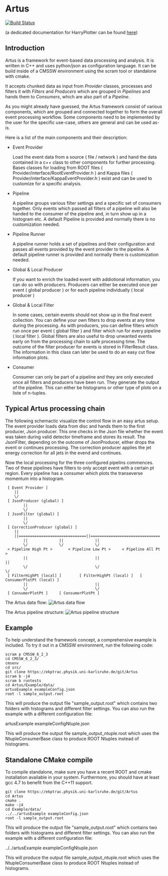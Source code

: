 Artus	
=====
[![Build Status](https://travis-ci.org/artus-analysis/Artus.svg)](https://travis-ci.org/artus-analysis/Artus)
	
(a dedicated documentation for HarryPlotter can be found [here](https://github.com/artus-analysis/Artus/blob/master/HarryPlotter/README.md "HarryPlotter documentation"))

Introduction
------------

Artus is a framework for event-based data processing and analysis. It is written in C++ and uses python/json
as configuration language. It can be build inside of a CMSSW environment using the scram tool or standalone 
with cmake. 

It accepts chunked data as input from *Provider* classes, processes and filters it with *Filters* and 
*Producers* which are grouped in *Pipelines* and hands them to *Consumers*, which are also part of a *Pipeline*.

As you might already have guessed, the Artus framework consist of various components, which are grouped
and connected together to form the overall event processing workflow. Some components need to be implemented
by the user for the specific use-case, others are general and can be used as-is.

Here is a list of the main components and their description:

* Event Provider

  Load the event data from a source ( file / network ) and hand the data contained in a c++ class to other
  components for further processing.
  Bases classes for loading from ROOT files ( Provider/interface/RootEventProvider.h ) and Kappa files 
  ( Provider/interface/KappaEventProvider.h ) exist and can be used to customize for a specific analysis.
  
* Pipeline

  A pipeline groups various filter settings and a specific set of consumers together. Only events which passed
  all filters of a pipeline will also be handed to the consumer of the pipeline and, in turn show up in a histogram
  etc.
  A default Pipeline is provided and normally there is no customization needed.
  
* Pipeline Runner

  A pipeline runner holds a set of pipelines and their configuration and passes all events provided by the event
  provider to the pipeline. A default pipeline runner is provided and normally there is customization needed.

* Global & Local Producer

  If you want to enrich the loaded event with addiotional information, you can do so with producers. 
  Producers can either be executed once per event ( global producer ) or for each pipeline individually ( local
  producer )

* Global & Local Filter

  In some cases, certain events should not show up in the final event collection. You can define your own filters
  to drop events at any time during the processing. As with producers, you can define filters which run once per 
  event ( global filter ) and filter which run for every pipeline ( local filter ). 
  Global filters are also useful to drop unwanted events early on from the processing chain to safe processing time.
  The outcome of the filter producer for events is stored in FilterResult class. The information in this class can 
  later be used to do an easy cut flow information plots.

* Consumer

  Consumer can only be part of a pipeline and they are only executed once all filters and producers have been run. 
  They generate the output of the pipeline. This can either be histograms or other type of plots on a liste of n-tuples.

Typical Artus processing chain
------------------------------

The following schemactic visualize the control flow in an easy artus setup. The event provider
loads data from disc and hands them to the first producer, Json producer. This one checks in the 
Json file whether the event was taken during valid detector timeframe and stores its result. 
The JsonFilter, depending on the outcome of JsonProducer, either drops the event or continues
processing.
The correction producer applies the jet energy correction for all jets in the evend and continues.

Now the local processing for the three configured pipelins commences. Two of these pipelines have 
filters to only accept event with a certain pt region. Every pipeline has a consumer which plots 
the transeverse momentum into a histogram.

````
 [ Event Provider ]
	||
	\/
 [ JsonProducer (global) ] 
        ||
        \/
 [ JsonFilter (global) ]
        ||
        \/
 [ CorrectionProducer (global) ]
	||
	||==============================||===============================
        ||				||				||
        \/				\/				\/
 < Pipeline High Pt >		< Pipeline Low Pt >		< Pipeline All Pt >
        ||                              ||                              ||
        \/                              \/                              \/  
 [ FilterHighPt (local] ]        [ FilterHighPt (local) ]	[ ConsumerPlotPt (local) ]
        ||                              ||                              
        \/                              \/                              
 [ ConsumerPlotPt ]		[ ConsumerPlotPt ]
````

The Artus data flow:
![Artus data flow](https://github.com/artus-analysis/Artus/blob/master/Core/doc/artus_dataflow.svg "The Artus data flow")

The Artus pipeline structure:
![Artus pipeline structure](https://github.com/artus-analysis/Artus/blob/master/Core/doc/artus_pipelines.svg "The Artus pipeline structure")


Example
-------

To help understand the framework concept, a comprehensive example is included. To try it out in a CMSSW environment,
run the following code:

````
scram p CMSSW_6_2_3
cd CMSSW_6_2_3/
cmsenv
cd src/
git clone https://ekptrac.physik.uni-karlsruhe.de/git/Artus
scram b -j4
scram b runtests
cd Artus/Example/data/
artusExample exampleConfig.json
root -l sample_output.root  
````

This will produce the output file "sample_output.root" which contains two folders with histograms and different
filter settings.
You can also run the example with a different configuration file:

artusExample exampleConfigNtuple.json

This will produce the output file sample_output_ntuple.root which uses the NtupleConsumerBase class to produce
ROOT Ntuples instead of histograms.


Standalone CMake compile
-----------------------

To compile standalone, make sure you have a recent ROOT and cmake installation available in your system. Furthermore,
you should have at least gcc 4.7 to benefit from the C++11 support.

````
git clone https://ekptrac.physik.uni-karlsruhe.de/git/Artus
cd Artus
cmake .
make -j4
cd Example/data/
../../artusExample exampleConfig.json
root -l sample_output.root
````

This will produce the output file "sample_output.root" which contains two folders with histograms and different
filter settings.
You can also run the example with a different configuration file:

../../artusExample exampleConfigNtuple.json

This will produce the output file sample_output_ntuple.root which uses the NtupleConsumerBase class to produce
ROOT Ntuples instead of histograms.

